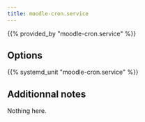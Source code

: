 ```yaml
---
title: moodle-cron.service
---
```


{{% provided_by "moodle-cron.service" %}}

## Options

{{% systemd_unit "moodle-cron.service" %}}

## Additionnal notes

Nothing here.